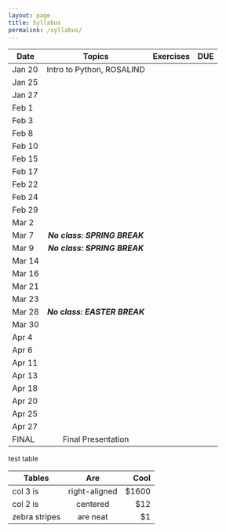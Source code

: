 ```yaml
---
layout: page
title: Syllabus
permalink: /syllabus/
---
```


| Date          | Topics        | Exercises | DUE |
| ------------- |:-------------:| -----:|---|
|Jan 20|Intro to Python, ROSALIND |
|Jan 25|
|Jan 27|
|Feb 1|
|Feb 3|
|Feb 8|
|Feb 10|
|Feb 15|
|Feb 17|
|Feb 22|
|Feb 24|
|Feb 29|
|Mar 2|
|Mar 7| ***No class: SPRING BREAK*** |
|Mar 9| ***No class: SPRING BREAK*** |
|Mar 14|
|Mar 16|
|Mar 21|
|Mar 23|
|Mar 28| ***No class: EASTER BREAK*** |
|Mar 30|
|Apr 4|
|Apr 6|
|Apr 11|
|Apr 13|
|Apr 18|
|Apr 20|
|Apr 25|
|Apr 27|
|FINAL| Final Presentation

test table


| Tables        | Are           | Cool  |
| ------------- |:-------------:| -----:|
| col 3 is      | right-aligned | $1600 |
| col 2 is      | centered      |   $12 |
| zebra stripes | are neat      |    $1 |